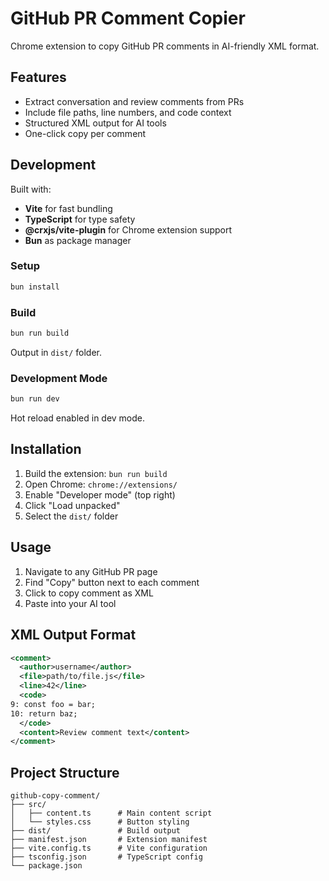 # GitHub PR Comment Copier

Chrome extension to copy GitHub PR comments in AI-friendly XML format.

## Features

- Extract conversation and review comments from PRs
- Include file paths, line numbers, and code context
- Structured XML output for AI tools
- One-click copy per comment

## Development

Built with:
- **Vite** for fast bundling
- **TypeScript** for type safety
- **@crxjs/vite-plugin** for Chrome extension support
- **Bun** as package manager

### Setup

```bash
bun install
```

### Build

```bash
bun run build
```

Output in `dist/` folder.

### Development Mode

```bash
bun run dev
```

Hot reload enabled in dev mode.

## Installation

1. Build the extension: `bun run build`
2. Open Chrome: `chrome://extensions/`
3. Enable "Developer mode" (top right)
4. Click "Load unpacked"
5. Select the `dist/` folder

## Usage

1. Navigate to any GitHub PR page
2. Find "Copy" button next to each comment
3. Click to copy comment as XML
4. Paste into your AI tool

## XML Output Format

```xml
<comment>
  <author>username</author>
  <file>path/to/file.js</file>
  <line>42</line>
  <code>
9: const foo = bar;
10: return baz;
  </code>
  <content>Review comment text</content>
</comment>
```

## Project Structure

```
github-copy-comment/
├── src/
│   ├── content.ts      # Main content script
│   └── styles.css      # Button styling
├── dist/               # Build output
├── manifest.json       # Extension manifest
├── vite.config.ts      # Vite configuration
├── tsconfig.json       # TypeScript config
└── package.json
```
